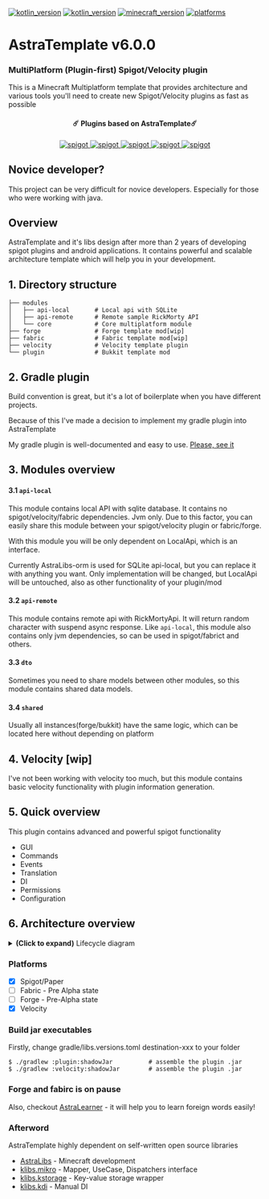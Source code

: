 [![kotlin_version](https://img.shields.io/badge/kotlin-1.9.0-blueviolet?style=flat-square)](https://github.com/Astra-Interactive/AstraLibs)
[![kotlin_version](https://img.shields.io/badge/java-17-blueviolet?style=flat-square)](https://github.com/Astra-Interactive/AstraLibs)
[![minecraft_version](https://img.shields.io/badge/minecraft-1.19.2-green?style=flat-square)](https://github.com/Astra-Interactive/AstraLibs)
[![platforms](https://img.shields.io/badge/platform-spigot%7Cvelocity-blue?style=flat-square)](https://github.com/Astra-Interactive/AstraLibs)

# AstraTemplate v6.0.0

### MultiPlatform (Plugin-first) Spigot/Velocity plugin

This is a Minecraft Multiplatform template that provides architecture and various tools you'll need to create new
Spigot/Velocity plugins as fast as possible

<h4 align="center">☄️ Plugins based on AstraTemplate☄️ </h4>

<p align="center">
    <a href="https://github.com/Astra-Interactive/AstraAuctions/">
        <img alt="spigot" src="https://img.shields.io/badge/github-AstraAuctions-1B76CA"/>
    </a>
    <a href="https://github.com/Astra-Interactive/AstraRating">
        <img alt="spigot" src="https://img.shields.io/badge/github-AstraRating -1B76CA"/>
    </a>
    <a href="https://github.com/Astra-Interactive/AspeKt">
        <img alt="spigot" src="https://img.shields.io/badge/github-AspeKt-1B76CA"/>
    </a>
    <a href="https://github.com/Astra-Interactive/AstraShop">
        <img alt="spigot" src="https://img.shields.io/badge/github-AstraShop-1B76CA"/>
    </a>
    <a href="https://github.com/Astra-Interactive/SynK">
        <img alt="spigot" src="https://img.shields.io/badge/github-SynK[WIP]-1B76CA"/>
    </a>
</p>

## Novice developer?

This project can be very difficult for novice developers. Especially for those who were working with java.

## Overview

AstraTemplate and it's libs design after more than 2 years of developing spigot plugins and android applications.
It contains powerful and scalable architecture template which will help you in your development.

## 1. Directory structure

    ├── modules             
    │   ├── api-local       # Local api with SQLite
    │   ├── api-remote      # Remote sample RickMorty API
    │   └── core            # Core multiplatform module
    ├── forge               # Forge template mod[wip]
    ├── fabric              # Fabric template mod[wip]
    ├── velocity            # Velocity template plugin
    └── plugin              # Bukkit template mod

## 2. Gradle plugin

Build convention is great, but it's a lot of boilerplate when you have different projects.

Because of this I've made a decision to implement my gradle plugin into AstraTemplate

My gradle plugin is well-documented and easy to use. [Please, see it](https://github.com/makeevrserg/gradle-plugin)

## 3. Modules overview

#### 3.1 `api-local`

This module contains local API with sqlite database. It contains no spigot/velocity/fabric dependencies.
Jvm only. Due to this factor, you can easily share this module between your spigot/velocity plugin or fabric/forge.

With this module you will be only dependent on LocalApi, which is an interface.

Currently AstraLibs-orm is used for SQLite api-local, but you can replace it with anything you want.
Only implementation will be changed, but LocalApi will be untouched, also as other functionality of your plugin/mod

#### 3.2 `api-remote`

This module contains remote api with RickMortyApi. It will return random character with suspend async response.
Like `api-local`, this module also contains only jvm dependencies, so can be used in spigot/fabrict and others.

#### 3.3 `dto`

Sometimes you need to share models between other modules, so this module contains shared data models.

#### 3.4 `shared`

Usually all instances(forge/bukkit) have the same logic, which can be located here without depending on platform

## 4. Velocity [wip]

I've not been working with velocity too much, but this module contains basic velocity functionality with plugin
information generation.

## 5. Quick overview

This plugin contains advanced and powerful spigot functionality

- GUI
- Commands
- Events
- Translation
- DI
- Permissions
- Configuration

## 6. Architecture overview

<details>
  <summary><b>(Click to expand)</b> Lifecycle diagram</summary>

With this hierarchy its' possible to create independent modules

Each Module contains Lifecycle which is handled by it's parent module

Each Lifecycle contains three methods:

- onEnable
- onDisable
- onReload

In this example, we have `RootPlugin` which is `JavaPlugin`.
`RootPlugin` contains list of child lifecycles.
Child lifecycles called when RootPlugins's lifecycle methods is called.

RootPlugin doesn't go beyond it's area of responsibility.
All children handle it's own lifecycles.

```mermaid
classDiagram
    class RootPlugin {
        lifecycles
        onEnable()
        onDisable()
        onReload()
    }

    RootPlugin ..> CoreModule: Child
    RootPlugin ..> EventModule: Child
    RootPlugin ..> DatabaseModule: Child
    EventModule ..> MoveEventModule: Child

    namespace RootModule {
        class MoveEventModule {
            lifecycle: Lifecycle
            onEnable()
            onDisable()
        }
        class EventModule {
            lifecycle: Lifecycle
            onEnable()
            onDisable()
        }
        class CoreModule {
            lifecycle: Lifecycle
            onReload()
        }
    }
    namespace SqlModule {
        class DatabaseModule {
            lifecycle: Lifecycle
            onEnable()
            onDisable()
        }
    }
```

</details>

### Platforms

- [x] Spigot/Paper
- [ ] Fabric - Pre Alpha state
- [ ] Forge - Pre-Alpha state
- [x] Velocity

### Build jar executables

Firstly, change gradle/libs.versions.toml destination-xxx to your folder

    $ ./gradlew :plugin:shadowJar          # assemble the plugin .jar
    $ ./gradlew :velocity:shadowJar        # assemble the plugin .jar

### Forge and fabirc is on pause

Also, checkout [AstraLearner](https://play.google.com/store/apps/details?id=com.makeevrserg.astralearner) - it will help
you to learn foreign words easily!

### Afterword

AstraTemplate highly dependent on self-written open source libraries

- [AstraLibs](https://github.com/Astra-Interactive/AstraLibs) - Minecraft development
- [klibs.mikro](https://github.com/makeevrserg/klibs.mikro) - Mapper, UseCase, Dispatchers interface
- [klibs.kstorage](https://github.com/makeevrserg/klibs.kstorage) - Key-value storage wrapper
- [klibs.kdi](https://github.com/makeevrserg/klibs.kdi) - Manual DI